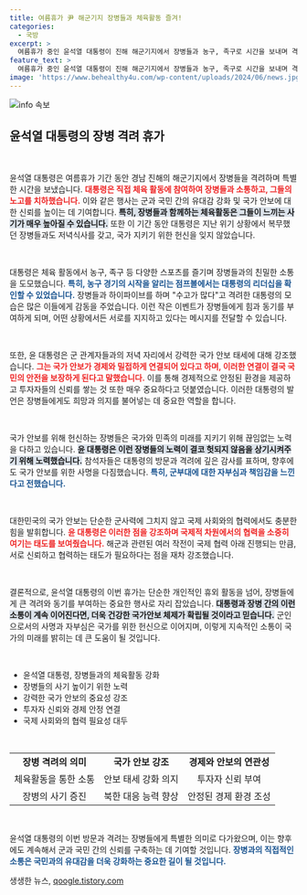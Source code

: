 ```yaml
---
title: 여름휴가 尹 해군기지 장병들과 체육활동 즐겨!
categories:
  - 국방
excerpt: >
  여름휴가 중인 윤석열 대통령이 진해 해군기지에서 장병들과 농구, 족구로 시간을 보내며 격려했습니다. 그는 사랑하는 장병들과 휴가를 함께해 너무 기쁘다며 강력한 안보 태세의 중요성을 강조했습니다.
feature_text: >
  여름휴가 중인 윤석열 대통령이 진해 해군기지에서 장병들과 농구, 족구로 시간을 보내며 격려했습니다. 그는 사랑하는 장병들과 휴가를 함께해 너무 기쁘다며 강력한 안보 태세의 중요성을 강조했습니다.
image: 'https://www.behealthy4u.com/wp-content/uploads/2024/06/news.jpg'
---
```


<p><img src="https://www.behealthy4u.com/wp-content/uploads/2024/06/news.jpg" alt="info 속보" /></p>

<h2 data-ke-size="size26">윤석열 대통령의 장병 격려 휴가</h2>

<p data-ke-size="size16">&nbsp;</p>

<p>윤석열 대통령은 여름휴가 기간 동안 경남 진해의 해군기지에서 장병들을 격려하며 특별한 시간을 보냈습니다. <b><span style="color: #ee2323;">대통령은 직접 체육 활동에 참여하여 장병들과 소통하고, 그들의 노고를 치하했습니다.</span></b> 이와 같은 행사는 군과 국민 간의 유대감 강화 및 국가 안보에 대한 신뢰를 높이는 데 기여합니다. <b><span style="background-color: #21538527;">특히, 장병들과 함께하는 체육활동은 그들이 느끼는 사기가 매우 높아질 수 있습니다.</span></b> 또한 이 기간 동안 대통령은 지난 위기 상황에서 복무했던 장병들과도 저녁식사를 갖고, 국가 지키기 위한 헌신을 잊지 않았습니다. </p>

<p data-ke-size="size16">&nbsp;</p>

<p>대통령은 체육 활동에서 농구, 족구 등 다양한 스포츠를 즐기며 장병들과의 친밀한 소통을 도모했습니다. <b><span style="color: #1a5490;">특히, 농구 경기의 시작을 알리는 점프볼에서는 대통령의 리더십을 확인할 수 있었습니다.</span></b> 장병들과 하이파이브를 하며 "수고가 많다"고 격려한 대통령의 모습은 많은 이들에게 감동을 주었습니다. 이런 작은 이벤트가 장병들에게 힘과 동기를 부여하게 되며, 어떤 상황에서든 서로를 지지하고 있다는 메시지를 전달할 수 있습니다.</p>

<p data-ke-size="size16">&nbsp;</p>

<p>또한, 윤 대통령은 군 관계자들과의 저녁 자리에서 강력한 국가 안보 태세에 대해 강조했습니다. <b><span style="color: #ee2323;">그는 국가 안보가 경제와 밀접하게 연결되어 있다고 하며, 이러한 연결이 결국 국민의 안전을 보장하게 된다고 말했습니다.</span></b> 이를 통해 경제적으로 안정된 환경을 제공하고 투자자들의 신뢰를 쌓는 것 또한 매우 중요하다고 덧붙였습니다. 이러한 대통령의 발언은 장병들에게도 희망과 의지를 불어넣는 데 중요한 역할을 합니다.</p>

<p data-ke-size="size16">&nbsp;</p>

<p>국가 안보를 위해 헌신하는 장병들은 국가와 민족의 미래를 지키기 위해 끊임없는 노력을 다하고 있습니다. <b><span style="background-color: #21538527;">윤 대통령은 이런 장병들의 노력이 결코 헛되지 않음을 상기시켜주기 위해 노력했습니다.</span></b> 참석자들은 대통령의 방문과 격려에 깊은 감사를 표하며, 향후에도 국가 안보를 위한 사명을 다짐했습니다. <b><span style="color: #1a5490;">특히, 군부대에 대한 자부심과 책임감을 느낀다고 전했습니다.</span></b></p>

<p data-ke-size="size16">&nbsp;</p>

<p>대한민국의 국가 안보는 단순한 군사력에 그치지 않고 국제 사회와의 협력에서도 충분한 힘을 발휘합니다. <b><span style="color: #ee2323;">윤 대통령은 이러한 점을 강조하며 국제적 차원에서의 협력을 소중히 여기는 태도를 보여줬습니다.</span></b> 해군과 관련된 여러 작전이 국제 협력 아래 진행되는 만큼, 서로 신뢰하고 협력하는 태도가 필요하다는 점을 재차 강조했습니다.</p>

<p data-ke-size="size16">&nbsp;</p>

<p>결론적으로, 윤석열 대통령의 이번 휴가는 단순한 개인적인 휴외 활동을 넘어, 장병들에게 큰 격려와 동기를 부여하는 중요한 행사로 자리 잡았습니다. <b><span style="background-color: #21538527;">대통령과 장병 간의 이런 소통이 계속 이어진다면, 더욱 건강한 국가안보 체제가 확립될 것이라고 믿습니다.</span></b> 군인으로서의 사명과 자부심은 국가를 위한 헌신으로 이어지며, 이렇게 지속적인 소통이 국가의 미래를 밝히는 데 큰 도움이 될 것입니다. </p>

<p data-ke-size="size16">&nbsp;</p>

<ul>
<li>윤석열 대통령, 장병들과의 체육활동 강화</li>
<li>장병들의 사기 높이기 위한 노력</li>
<li>강력한 국가 안보의 중요성 강조</li>
<li>투자자 신뢰와 경제 안정 연결</li>
<li>국제 사회와의 협력 필요성 대두</li>
</ul>

<p data-ke-size="size16">&nbsp;</p>

<table style="width: 100%; border-collapse: collapse;">
<tr>
<td style="text-align: center; height: 17px;"><b>장병 격려의 의미</b></td>
<td style="text-align: center; height: 17px;"><b>국가 안보 강조</b></td>
<td style="text-align: center; height: 17px;"><b>경제와 안보의 연관성</b></td>
</tr>
<tr>
<td style="text-align: center; height: 17px;">체육활동을 통한 소통</td>
<td style="text-align: center; height: 17px;">안보 태세 강화 의지</td>
<td style="text-align: center; height: 17px;">투자자 신뢰 부여</td>
</tr>
<tr>
<td style="text-align: center; height: 17px;">장병의 사기 증진</td>
<td style="text-align: center; height: 17px;">북한 대응 능력 향상</td>
<td style="text-align: center; height: 17px;">안정된 경제 환경 조성</td>
</tr>
</table>

<p data-ke-size="size16">&nbsp;</p>

<p>윤석열 대통령의 이번 방문과 격려는 장병들에게 특별한 의미로 다가왔으며, 이는 향후에도 계속해서 군과 국민 간의 신뢰를 구축하는 데 기여할 것입니다. <b><span style="color: #1a5490;">장병과의 직접적인 소통은 국민과의 유대감을 더욱 강화하는 중요한 길이 될 것입니다.</span></b></p>
생생한 뉴스, <a href="https://qoogle.tistory.com" rel="dofollow">qoogle.tistory.com</a>


